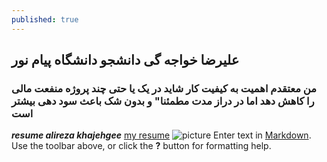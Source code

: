 ```yaml
---
published: true
---
```

## علیرضا خواجه گی دانشجو دانشگاه پیام نور 
### من معتقدم اهمیت به کیفیت کار شاید در یک یا حتی چند پروژه منفعت مالی را کاهش دهد اما در دراز مدت مطمئنا" و بدون شک باعث سود دهی بیشتر است 
_**resume alireza khajehgee**_
[my resume]({{baseurl.site}}/files/resume.pdf "Resume")
![picture]({{baseurl.site}}/files/logo.ing.jpg)
Enter text in [Markdown](http://daringfireball.net/projects/markdown/). Use the toolbar above, or click the **?** button for formatting help.
